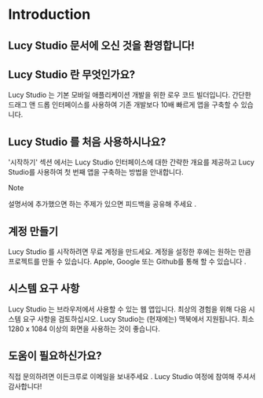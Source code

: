 # Introduction

## Lucy Studio 문서에 오신 것을 환영합니다!

## Lucy Studio 란 무엇인가요?
Lucy Studio 는 기본 모바일 애플리케이션 개발을 위한 로우 코드 빌더입니다. 간단한 드래그 앤 드롭 인터페이스를 사용하여 기존 개발보다 10배 빠르게 앱을 구축할 수 있습니다.

## Lucy Studio 를 처음 사용하시나요?
'시작하기' 섹션 에서는 Lucy Studio 인터페이스에 대한 간략한 개요를 제공하고 Lucy Studio를 사용하여 첫 번째 앱을 구축하는 방법을 안내합니다.

> [!NOTE]
> 
> 설명서에 추가했으면 하는 주제가 있으면  피드백을 공유해 주세요 .
> 

## 계정 만들기
Lucy Studio 를 시작하려면 무료 계정을 만드세요. 계정을 설정한 후에는 원하는 만큼 프로젝트를 만들 수 있습니다.
Apple, Google 또는 Github를 통해  할 수 있습니다 .

## 시스템 요구 사항
Lucy Studio 는 브라우저에서 사용할 수 있는 웹 앱입니다. 최상의 경험을 위해 다음 시스템 요구 사항을 검토하십시오.
Lucy Studio는 (현재에는) 맥북에서 지원됩니다.
최소 1280 x 1084 이상의 화면을 사용하는 것이 좋습니다.

## 도움이 필요하신가요?
직접 문의하려면 이든크루로 이메일을 보내주세요 . Lucy Studio 여정에 참여해 주셔서 감사합니다!
